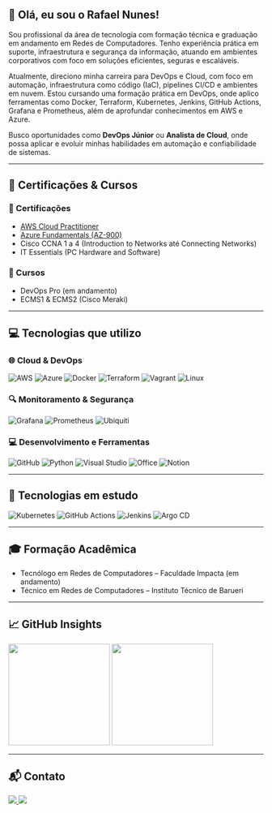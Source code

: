 ## 👋 Olá, eu sou o Rafael Nunes!

Sou profissional da área de tecnologia com formação técnica e graduação em andamento em Redes de Computadores. Tenho experiência prática em suporte, infraestrutura e segurança da informação, atuando em ambientes corporativos com foco em soluções eficientes, seguras e escaláveis.

Atualmente, direciono minha carreira para DevOps e Cloud, com foco em automação, infraestrutura como código (IaC), pipelines CI/CD e ambientes em nuvem. Estou cursando uma formação prática em DevOps, onde aplico ferramentas como Docker, Terraform, Kubernetes, Jenkins, GitHub Actions, Grafana e Prometheus, além de aprofundar conhecimentos em AWS e Azure.

Busco oportunidades como **DevOps Júnior** ou **Analista de Cloud**, onde possa aplicar e evoluir minhas habilidades em automação e confiabilidade de sistemas.

---

## 🧠 Certificações & Cursos

### 🏅 Certificações
- [AWS Cloud Practitioner](https://www.credly.com/badges/700c0f92-c207-4c8b-82d3-29aa0805e1f7/)
- [Azure Fundamentals (AZ-900)](https://www.credly.com/badges/81496a69-b977-4b0c-b186-1169c7fc6db3)
- Cisco CCNA 1 a 4 (Introduction to Networks até Connecting Networks)
- IT Essentials (PC Hardware and Software)

### 📘 Cursos
- DevOps Pro (em andamento)
- ECMS1 & ECMS2 (Cisco Meraki)

---

## 💻 Tecnologias que utilizo

### 🌐 Cloud & DevOps
![AWS](https://img.shields.io/badge/AWS-FF9900?style=for-the-badge&logo=amazonaws&logoColor=white)
![Azure](https://img.shields.io/badge/Azure-0089D6?style=for-the-badge&logo=microsoftazure&logoColor=white)
![Docker](https://img.shields.io/badge/Docker-2496ED?style=for-the-badge&logo=docker&logoColor=white)
![Terraform](https://img.shields.io/badge/Terraform-7B42BC?style=for-the-badge&logo=terraform&logoColor=white)
![Vagrant](https://img.shields.io/badge/Vagrant-1563FF?style=for-the-badge&logo=vagrant&logoColor=white)
![Linux](https://img.shields.io/badge/Linux-FCC624?style=for-the-badge&logo=linux&logoColor=black)

### 🔍 Monitoramento & Segurança
![Grafana](https://img.shields.io/badge/Grafana-F46800?style=for-the-badge&logo=grafana&logoColor=white)
![Prometheus](https://img.shields.io/badge/Prometheus-E6522C?style=for-the-badge&logo=prometheus&logoColor=white)
![Ubiquiti](https://img.shields.io/badge/Ubiquiti-0559C9?style=for-the-badge&logo=ubiquiti&logoColor=white)

### 💻 Desenvolvimento e Ferramentas
![GitHub](https://img.shields.io/badge/GitHub-181717?style=for-the-badge&logo=github)
![Python](https://img.shields.io/badge/Python-3776AB?style=for-the-badge&logo=python&logoColor=white)
![Visual Studio](https://img.shields.io/badge/VSCode-007ACC?style=for-the-badge&logo=visual-studio-code&logoColor=white)
![Office](https://img.shields.io/badge/Microsoft_Office-D83B01?style=for-the-badge&logo=microsoft-office&logoColor=white)
![Notion](https://img.shields.io/badge/Notion-000000?style=for-the-badge&logo=notion&logoColor=white)

---

## 🚀 Tecnologias em estudo

![Kubernetes](https://img.shields.io/badge/Kubernetes-326CE5?style=for-the-badge&logo=kubernetes&logoColor=white)
![GitHub Actions](https://img.shields.io/badge/GitHub_Actions-2088FF?style=for-the-badge&logo=github-actions&logoColor=white)
![Jenkins](https://img.shields.io/badge/Jenkins-D24939?style=for-the-badge&logo=jenkins&logoColor=white)
![Argo CD](https://img.shields.io/badge/Argo%20CD-EF7B4D?style=for-the-badge&logo=argo&logoColor=white)

---

## 🎓 Formação Acadêmica
- Tecnólogo em Redes de Computadores – Faculdade Impacta (em andamento)
- Técnico em Redes de Computadores – Instituto Técnico de Barueri

---

## 📈 GitHub Insights

<div align="start">
  <img height="200" src="https://github-readme-stats.vercel.app/api?username=Nunes-Rafael&show_icons=true&theme=default" />
  <img height="200" src="https://github-readme-stats.vercel.app/api/top-langs?username=Nunes-Rafael&layout=compact&langs_count=8" />
</div>

---

## 📬 Contato

<div align="start">
  <a href="https://www.linkedin.com/in/rafael-onunes" target="_blank">
    <img src="https://img.shields.io/badge/LinkedIn-0077B5?style=for-the-badge&logo=linkedin&logoColor=white" />
  </a>
  <a href="mailto:nunes.rafael2000@gmail.com">
    <img src="https://img.shields.io/badge/Gmail-D14836?style=for-the-badge&logo=gmail&logoColor=white" />
  </a>
</div>
